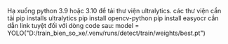 Hạ xuống python 3.9 hoặc 3.10 để tải thư viện ultralytics. 
các thư viện cần tải 
pip installs ultralytics
pip install opencv-python
pip install easyocr
cần dẫn link tuyệt đối với dòng code sau:
model = YOLO("D:/train_bien_so_xe/.venv/runs/detect/train/weights/best.pt")


